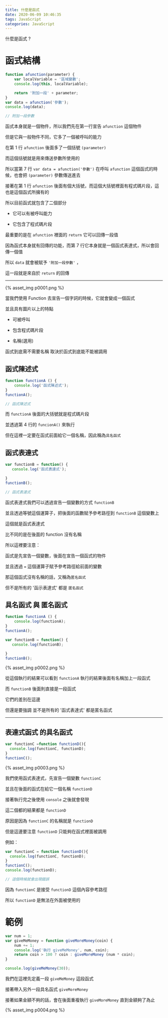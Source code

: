 ```yaml
---
title: 什麼是函式
date: 2020-06-09 10:46:35
tags: JavaScript
categories: JavaScript 
---
```


什麼是函式 ?

<!-- more -->

# 函式結構

```javascript
function afunction(parameter) {
    var localVariable = '區域變數';
    console.log(this, localVariable);

    return '附加一段' + parameter;
}
var data = afunction('參數');
console.log(data);

// 附加一段參數
```

函式本身就是一個物件，所以我們先在第一行宣告 ```afunction``` 這個物件

但是它與一般物件不同，它多了一個被呼叫的能力

在第 1 行 ```afunction``` 後面多了一個括號 ```(parameter)```

而這個括號就是用來傳送參數所使用的

所以當第 7 行 ```var data = afunction('參數')``` 在呼叫 ```afunction``` 這個函式的時候，也會把 ```(parameter)``` 參數傳送進去

接著在第 1 行 ```afunction``` 後面有個大括號，而這個大括號裡面有程式碼片段，這也是這個函式所擁有的

所以目前函式就包含了二個部分

+ 它可以有被呼叫能力

+ 它包含了程式碼片段

最重要的是在 ```afunction``` 裡面的 ```return``` 它可以回傳一段值

因為函式本身就有回傳的功能，而第 7 行它本身就是一個函式表達式，所以會回傳一個值

所以 ```data``` 就會被賦予 ```'附加一段參數'``` ，

這一段就是來自於 ```return``` 的回傳

---

{% asset_img p0001.png %}

當我們使用 Function 去宣告一個字詞的時候，它就會變成一個函式

並且具有圖片以上的特點

+ 可被呼叫

+ 包含程式碼片段

+ 名稱(選用)

函式到底需不需要名稱 取決於函式到底能不能被調用

## 函式陳述式

```javascript
function functionA () {
    console.log('函式陳述式');
}
functionA();

// 函式陳述式 
```
而 ```functionA``` 後面的大括號就是程式碼片段 

並透過第 4 行的 ```funcionA()``` 來執行

但在這裡一定要在函式前面給它一個名稱，因此稱為```具名函式```

## 函式表達式

```javascript
var functionB = function() {
   console.log('函式表達式');

}
functionB();

// 函式表達式
```

函式表達式我們可以透過宣告一個變數的方式 ```functionB```

並且透過等號這個運算子，把後面的函數賦予參考路徑到 ```functionB``` 這個變數上

這個就是函式表達式

比不同的是在後面的 function 沒有名稱

所以這裡要注意：

函式是先宣告一個變數，後面在宣告一個函式的物件

並且透過 ```=``` 這個運算子賦予參考路徑給前面的變數

那這個函式沒有名稱的話，又稱為```匿名函式```

但不是所有的 '函示表達式' 都是 ```匿名函式```

## 具名函式 與 匿名函式

```javascript
function functionA () {
    console.log(functionA);
}
functionA();

var functionB = function() {
   console.log(functionB);

}
functionB();
```
{% asset_img p0002.png %}

從這個執行的結果可以看到 ```functionA``` 執行的結果後面有名稱加上一段函式

而 ```functionB``` 後面則直接是一段函式

它們的差別在這邊

但還是要強調 並不是所有的 '函式表達式' 都是匿名函式

---

## 表達式函式 的具名函式

```javascript
var functionC =function functionD(){
  console.log(functionC, functionD);
}
functionC();
```
{% asset_img p0003.png %}

我們使用函式表達式，先宣告一個變數 ```functionC```

並且在後面的函式在給它一個名稱 ```functionD```

接著執行完之後使用 ```console``` 之後就會發現

這二個都的結果都是 ```functionD```

原因是因為 ```functionC``` 的名稱就是 ```functionD```

但是這邊要注意 ```functionD``` 只能夠在函式裡面被調用

例如：

```javascript
var functionC = function functionD(){
  console.log(functionC, functionD);
}
functionC();
console.log(functionD);

// 這個時候就會出現錯誤
```

因為 ```functionC``` 是接受 ```functionD``` 這個內容參考路徑

所以 ```functionD``` 是無法在外面被使用的

# 範例

```javascript
var num = 1;
var giveMeMoney = function giveMoreMoney(coin) {
    num += 1;
    console.log('執行 giveMeMoney', num, coin);
    return coin > 100 ? coin : giveMoreMoney (num * coin);
}

console.log(giveMeMoney(30));
```
我們在這裡先定義一段 ```giveMeMoney``` 這段函式

接著帶入另外一段具名函式 ```giveMoreMoney```

接著如果金額不夠的話，會在後面重複執行 ```giveMoreMoney``` 直到金額夠了為止


{% asset_img p0004.png %}